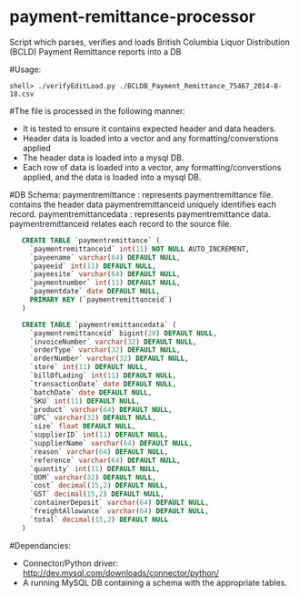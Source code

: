 payment-remittance-processor
============================

Script which parses, verifies and loads British Columbia Liquor Distribution (BCLD) Payment Remittance reports into a DB

#Usage:

```
shell> ./verifyEditLoad.py ./BCLDB_Payment_Remittance_75467_2014-8-18.csv
```


#The file is processed in the following manner:

* It is tested to ensure it contains expected header and data headers.
* Header data is loaded into a vector and any formatting/converstions applied
* The header data is loaded into a mysql DB.
* Each row of data is loaded into a vector, any formatting/converstions applied, and
   the data is loaded into a mysql DB.

#DB Schema:
   paymentremittance     : represents paymentremittance file.
                           contains the header data
                           paymentremittanceid uniquely identifies each record.
   paymentremittancedata : represents paymentremittance data.
                           paymentremittanceid relates each record to the source file.

```sql
   CREATE TABLE `paymentremittance` (
     `paymentremittanceid` int(11) NOT NULL AUTO_INCREMENT,
     `payeename` varchar(64) DEFAULT NULL,
     `payeeid` int(11) DEFAULT NULL,
     `payeesite` varchar(64) DEFAULT NULL,
     `paymentnumber` int(11) DEFAULT NULL,
     `paymentdate` date DEFAULT NULL,
     PRIMARY KEY (`paymentremittanceid`)
   )

   CREATE TABLE `paymentremittancedata` (
     `paymentremittanceid` bigint(20) DEFAULT NULL,
     `invoiceNumber` varchar(32) DEFAULT NULL,
     `orderType` varchar(32) DEFAULT NULL,
     `orderNumber` varchar(32) DEFAULT NULL,
     `store` int(11) DEFAULT NULL,
     `billOfLading` int(11) DEFAULT NULL,
     `transactionDate` date DEFAULT NULL,
     `batchDate` date DEFAULT NULL,
     `SKU` int(11) DEFAULT NULL,
     `product` varchar(64) DEFAULT NULL,
     `UPC` varchar(32) DEFAULT NULL,
     `size` float DEFAULT NULL,
     `supplierID` int(11) DEFAULT NULL,
     `supplierName` varchar(64) DEFAULT NULL,
     `reason` varchar(64) DEFAULT NULL,
     `reference` varchar(64) DEFAULT NULL,
     `quantity` int(11) DEFAULT NULL,
     `UOM` varchar(32) DEFAULT NULL,
     `cost` decimal(15,2) DEFAULT NULL,
     `GST` decimal(15,2) DEFAULT NULL,
     `containerDeposit` varchar(64) DEFAULT NULL,
     `freightAllowance` varchar(64) DEFAULT NULL,
     `total` decimal(15,2) DEFAULT NULL
   )
   ```

#Dependancies:

- Connector/Python driver: http://dev.mysql.com/downloads/connector/python/
- A running MySQL DB containing a schema with the appropriate tables.
